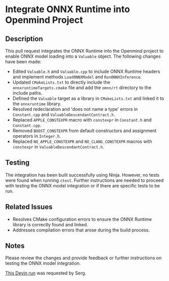 # Integrate ONNX Runtime into Openmind Project

## Description
This pull request integrates the ONNX Runtime into the Openmind project to enable ONNX model loading into a `Valuable` object. The following changes have been made:

- Edited `Valuable.h` and `Valuable.cpp` to include ONNX Runtime headers and implement methods `LoadONNXModel` and `RunONNXInference`.
- Updated `CMakeLists.txt` to directly include the `onnxruntimeTargets.cmake` file and add the `omnn/rt` directory to the include paths.
- Defined the `Valuable` target as a library in `CMakeLists.txt` and linked it to the `onnxruntime` library.
- Resolved redeclaration and 'does not name a type' errors in `Constant.cpp` and `ValuableDescendantContract.h`.
- Replaced `APPLE_CONSTEXPR` macro with `constexpr` in `Constant.h` and `Constant.cpp`.
- Removed `BOOST_CONSTEXPR` from default constructors and assignment operators in `Integer.h`.
- Replaced `NO_APPLE_CONSTEXPR` and `NO_CLANG_CONSTEXPR` macros with `constexpr` in `ValuableDescendantContract.h`.

## Testing
The integration has been built successfully using Ninja. However, no tests were found when running `ctest`. Further instructions are needed to proceed with testing the ONNX model integration or if there are specific tests to be run.

## Related Issues
- Resolves CMake configuration errors to ensure the ONNX Runtime library is correctly found and linked.
- Addresses compilation errors that arose during the build process.

## Notes
Please review the changes and provide feedback or further instructions on testing the ONNX model integration.

[This Devin run](https://preview.devin.ai/devin/90918ac8facb48c2b92e0809bc29dd57) was requested by Serg.
